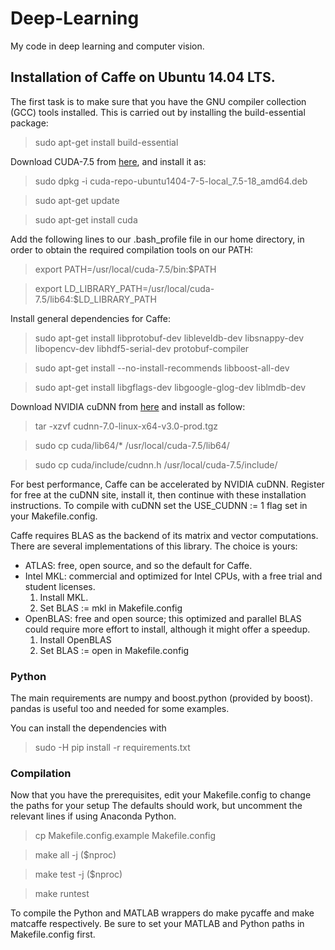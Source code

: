 # Deep-Learning
My code in deep learning and computer vision.

## Installation of Caffe on Ubuntu 14.04 LTS.
The first task is to make sure that you have the GNU compiler collection (GCC) tools installed. This is carried out by installing the build-essential package:
> sudo apt-get install build-essential

Download CUDA-7.5 from [here](https://developer.nvidia.com/cuda-downloads), and install it as:
> sudo dpkg -i cuda-repo-ubuntu1404-7-5-local_7.5-18_amd64.deb 

> sudo apt-get update

> sudo apt-get install cuda 

Add the following lines to our .bash_profile file in our home directory, in order to obtain the required compilation tools on our PATH:
> export PATH=/usr/local/cuda-7.5/bin:$PATH

> export LD_LIBRARY_PATH=/usr/local/cuda-7.5/lib64:$LD_LIBRARY_PATH

Install general dependencies for Caffe:
> sudo apt-get install libprotobuf-dev libleveldb-dev libsnappy-dev libopencv-dev libhdf5-serial-dev protobuf-compiler

> sudo apt-get install --no-install-recommends libboost-all-dev

> sudo apt-get install libgflags-dev libgoogle-glog-dev liblmdb-dev

Download NVIDIA cuDNN from [here](https://developer.nvidia.com/cudnn) and install as follow:
> tar -xzvf cudnn-7.0-linux-x64-v3.0-prod.tgz

> sudo cp cuda/lib64/* /usr/local/cuda-7.5/lib64/

> sudo cp cuda/include/cudnn.h /usr/local/cuda-7.5/include/

For best performance, Caffe can be accelerated by NVIDIA cuDNN. Register for free at the cuDNN site, install it, then continue with these installation instructions. To compile with cuDNN set the USE_CUDNN := 1 flag set in your Makefile.config.

Caffe requires BLAS as the backend of its matrix and vector computations. There are several implementations of this library. The choice is yours:
* ATLAS: free, open source, and so the default for Caffe.
* Intel MKL: commercial and optimized for Intel CPUs, with a free trial and student licenses.
  1. Install MKL.
  2. Set BLAS := mkl in Makefile.config
* OpenBLAS: free and open source; this optimized and parallel BLAS could require more effort to install, although it might offer a speedup.
  1. Install OpenBLAS
  2. Set BLAS := open in Makefile.config

### Python

The main requirements are numpy and boost.python (provided by boost). pandas is useful too and needed for some examples.

You can install the dependencies with
> sudo -H pip install -r requirements.txt

### Compilation
Now that you have the prerequisites, edit your Makefile.config to change the paths for your setup The defaults should work, but uncomment the relevant lines if using Anaconda Python.
> cp Makefile.config.example Makefile.config

> make all -j ($nproc)

> make test -j ($nproc)

> make runtest

To compile the Python and MATLAB wrappers do make pycaffe and make matcaffe respectively. Be sure to set your MATLAB and Python paths in Makefile.config first.
